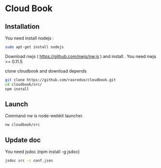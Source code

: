 # Cloud Book #
## Installation ##

You need install nodejs : 
```sh
sudo apt-get install nodejs
```
Download nwjs ( https://github.com/nwjs/nw.js ) and install . You need nwjs >= 0.11.5

clone cloudbook and download depends
```sh
git clone https://github.com/raurodse/cloudbook.git
cd cloudbook/src/
npm install
```

## Launch ##

Command nw is node-webkit launcher.

```sh
nw cloudbook/src
```

## Update doc ##
You need jsdoc (npm install -g jsdoc)
```sh
jsdoc src -c conf.json 
```

